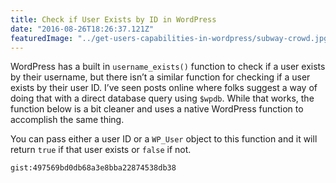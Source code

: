 ```yaml
---
title: Check if User Exists by ID in WordPress
date: "2016-08-26T18:26:37.121Z"
featuredImage: "../get-users-capabilities-in-wordpress/subway-crowd.jpg"
---
```


WordPress has a built in `username_exists()` function to check if a user exists by their username, but there isn’t a similar function for checking if a user exists by their user ID. I’ve seen posts online where folks suggest a way of doing that with a direct database query using `$wpdb`. While that works, the function below is a bit cleaner and uses a native WordPress function to accomplish the same thing.

You can pass either a user ID or a `WP_User` object to this function and it will return `true` if that user exists or `false` if not.

`gist:497569bd0db68a3e8bba22874538db38`
